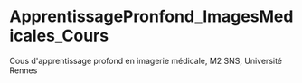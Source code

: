 # ApprentissagePronfond_ImagesMedicales_Cours
Cous d'apprentissage profond en imagerie médicale, M2 SNS, Université Rennes

